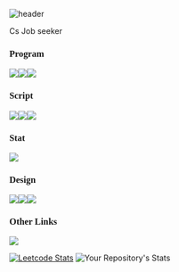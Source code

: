 
![header](https://capsule-render.vercel.app/api?type=rect&color=gradient&customColorList=14,7,5,2,0&height=200&section=header&text=Fight%20For%20Hash&fontSize=90)

Cs Job seeker

### <p style="font-family:verdana">Program</p>

<img src="https://img.shields.io/badge/java-%23ED8B00.svg?style=for-the-badge&logo=java&logoColor=white"/><img src="https://img.shields.io/badge/c-%2300599C.svg?style=for-the-badge&logo=c&logoColor=white"/><img src ="https://img.shields.io/badge/python-3670A0?style=for-the-badge&logo=python&logoColor=ffdd54">

### <p style="font-family:verdana">Script</p>
<img src = "https://img.shields.io/badge/html5-%23E34F26.svg?style=for-the-badge&logo=html5&logoColor=white"><img src = "https://img.shields.io/badge/css3-%231572B6.svg?style=for-the-badge&logo=css3&logoColor=white"><img src = "https://img.shields.io/badge/javascript-%23323330.svg?style=for-the-badge&logo=javascript&logoColor=%23F7DF1E">

### <p style="font-family:verdana">Stat</p>
<img src = "https://img.shields.io/badge/r-%23276DC3.svg?style=for-the-badge&logo=r&logoColor=white">

### <p style="font-family:verdana">Design</p>

<img src = "https://img.shields.io/badge/figma-%23F24E1E.svg?style=for-the-badge&logo=figma&logoColor=white"><img src = "https://img.shields.io/badge/Adobe%20InDesign-49021F?style=for-the-badge&logo=adobeindesign&logoColor=white"><img src = "https://img.shields.io/badge/Adobe%20Lightroom-31A8FF.svg?style=for-the-badge&logo=Adobe%20Lightroom&logoColor=white">

### <p style ="font-family:verdana"> Other Links</p>
<a href ="https://www.hackerrank.com/rackoon1030"> <img src ="https://img.shields.io/badge/-Hackerrank-2EC866?style=for-the-badge&logo=HackerRank&logoColor=white">

[![Leetcode Stats](https://leetcard.jacoblin.cool/fightforhash)](https://leetcode.com/fightforhash) ![Your Repository's Stats](https://github-readme-stats.vercel.app/api/top-langs/?username=fightforhash&theme=blue-green)  







<!--
**fightforhash/fightforhash** is a ✨ _special_ ✨ repository because its `README.md` (this file) appears on your GitHub profile.

